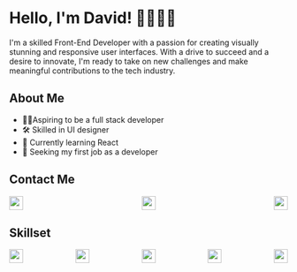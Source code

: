 # Hello, I'm David! 👋👨🏿‍💻

I'm a skilled Front-End Developer with a passion for creating visually stunning and responsive user interfaces. With a drive to succeed and a desire to innovate, I'm ready to take on new challenges and make meaningful contributions to the tech industry.

## About Me
- 💪🏽Aspiring to be a full stack developer
- 🛠 Skilled in UI designer
- 🌱 Currently learning React
- 💼 Seeking my first job as a developer

## Contact Me
<div style="display:flex; justify-content: space-between; align-items: center;">
  <a href="https://twitter.com/ola_dayve"><img height="25" width="25" src="https://cdn.simpleicons.org/twitter/gray" /></a>
  <a href="https://www.linkedin.com/in/olanrewaju-david/"><img height="25" width="25" src="https://cdn.simpleicons.org/linkedin/gray" /></a>
  <a href="mailto:davidolanrewaju538@gmail.com"><img height="25" width="25" src="https://cdn.simpleicons.org/gmail/gray" /></a>
</div>

## Skillset
<div style="display:flex; justify-content: space-between; align-items: center;">
  <a href="#"><img height="25" width="25" src="https://cdn.simpleicons.org/html5/gray" /></a>
  <a href="#"><img height="25" width="25" src="https://cdn.simpleicons.org/css3/gray" /></a>
  <a href="#"><img height="25" width="25" src="https://cdn.simpleicons.org/javascript/gray" /></a>
  <a href="#"><img height="25" width="25" src="https://cdn.simpleicons.org/react/gray" /></a>
  <a href="#"><img height="25" width="25" src="https://cdn.simpleicons.org/figma/gray" /></a>
</div>

<!-- ## My StatCard
<!-- [![David's GitHub stats](https://github-readme-stats.vercel.app/api?username=dave-prog&show_icons=true&theme=github_dark_dimmed)](https://github.com/dave-prog/github-readme-stats) -->
<!-- [![Top Langs](https://github-readme-stats.vercel.app/api/top-langs/?username=dave-prog&hide_progress=true&layout=compact&theme=github_dark_dimmed)](https://github.com/dave-prog/github-readme-stats) -->



<!-- My proficiency in HTML, CSS, Bootstrap, and JavaScript allows me to produce high-quality code that meets project requirements and exceeds client expectations. Also, aspiring to be a Full-Stack Developer, I'm dedicated to continuous learning and staying up-to-date with industry trends and best practices. Currently seeking new job opportunities to contribute to exciting projects and further develop my skills. With a drive to succeed and a desire to innovate, I'm ready to take on new challenges and make meaningful contributions to the tech industry.-->
<!--
**dave-prog/dave-prog** is a ✨ _special_ ✨ repository because it+98s `README.md` (this file) appears on your GitHub profile.

Here are some ideas to get you started:

- 🔭 I’m currently working on ...
- 🌱 I’m currently learning ...
- 👯 I’m looking to collaborate on ...
- 🤔 I’m looking for help with ...
- 💬 Ask me about ...
- 📫 How to reach me: ...
- 😄 Pronouns: ...
- ⚡ Fun fact: ...
-->
